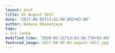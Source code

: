```yaml
---
layout: post
title: 05 August 2017
date: '2017-08-05T13:42:00.002+03:00'
author: Dedunu Dhananjaya
tags:
- sri lanka
modified_time: '2020-05-31T13:43:30.778+03:00'
featured_image: 2017-08-05-05-august-2017.jpg
---
```

